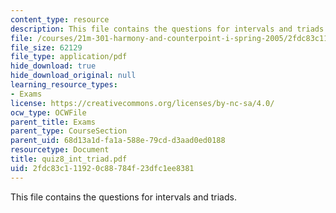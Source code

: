 ```yaml
---
content_type: resource
description: This file contains the questions for intervals and triads.
file: /courses/21m-301-harmony-and-counterpoint-i-spring-2005/2fdc83c111920c88784f23dfc1ee8381_quiz8_int_triad.pdf
file_size: 62129
file_type: application/pdf
hide_download: true
hide_download_original: null
learning_resource_types:
- Exams
license: https://creativecommons.org/licenses/by-nc-sa/4.0/
ocw_type: OCWFile
parent_title: Exams
parent_type: CourseSection
parent_uid: 68d13a1d-fa1a-588e-79cd-d3aad0ed0188
resourcetype: Document
title: quiz8_int_triad.pdf
uid: 2fdc83c1-1192-0c88-784f-23dfc1ee8381
---
```

This file contains the questions for intervals and triads.